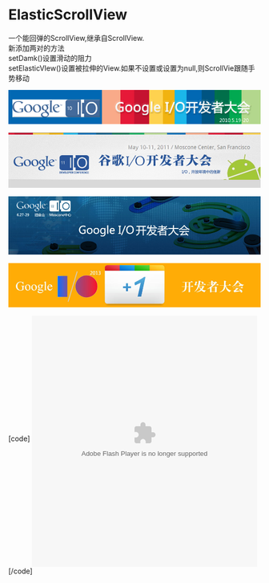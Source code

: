 ElasticScrollView
=================
一个能回弹的ScrollView,继承自ScrollView.<br>
新添加两对的方法<br/>
setDamk()设置滑动的阻力<br/>
setElasticVIew()设置被拉伸的View.如果不设置或设置为null,则ScrollVie跟随手势移动

[![bill2010](./image/google_io_2010.jpg)](http://developer.51cto.com/art/201005/200953.htm)

[![bill2011](./image/google_io_2011.jpg)](http://mobile.51cto.com/googleio-260983.htm)

[![bill2012](./image/google_io_2012.jpg)](http://mobile.51cto.com/hot-344448.htm)

[![bill2013](./image/google_io_2013.jpg)](http://mobile.51cto.com/news-394173.htm)

[code]
<object width="650" height="450" align="middle" id="reader" codebase="http://fpdownload.macromedia.com/pub/shockwave/cabs/flash/swflash.cab#version=6,0,0,0" classid="clsid:d27cdb6e-ae6d-11cf-96b8-444553540000"><param value="window" name="wmode"><param value="true" name="allowfullscreen"><param name="allowscriptaccess" value="always"><param value="http://wenku.baidu.com/static/flash/apireader.swf?docurl=http://wenku.baidu.com/play&amp;docid=3b39da36b90d6c85ec3ac635&amp;title=%E9%87%91%E6%98%9F%E5%87%8C%E6%97%A5%E7%9A%84%E5%8E%9F%E7%90%86%E4%BB%A5%E5%8F%8A%E8%A7%82%E6%B5%8B%E6%96%B9%E6%B3%95&amp;doctype=ppt&amp;fpn=5&amp;npn=5&amp;readertype=external&catal=0&amp;cdnurl=http://txt.wenku.baidu.com/play" name="movie"><embed width="450" align="middle" height="500" pluginspage="http://www.macromedia.com/go/getflashplayer" type="application/x-shockwave-flash" name="reader" src="http://wenku.baidu.com/static/flash/apireader.swf?docurl=http://wenku.baidu.com/play&amp;docid=3b39da36b90d6c85ec3ac635&amp;title=%E9%87%91%E6%98%9F%E5%87%8C%E6%97%A5%E7%9A%84%E5%8E%9F%E7%90%86%E4%BB%A5%E5%8F%8A%E8%A7%82%E6%B5%8B%E6%96%B9%E6%B3%95&amp;doctype=ppt&amp;fpn=5&amp;npn=5&amp;readertype=external&catal=0&amp;cdnurl=http://txt.wenku.baidu.com/play" wmode="window" allowscriptaccess="always" bgcolor="#FFFFFF" ver="9.0.0" allowfullscreen="true"></embed></object>
[/code]